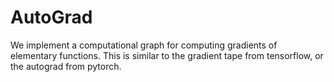 # AutoGrad

We implement a computational graph for computing gradients of elementary functions. This is similar to the gradient tape from tensorflow, or the autograd from pytorch.

